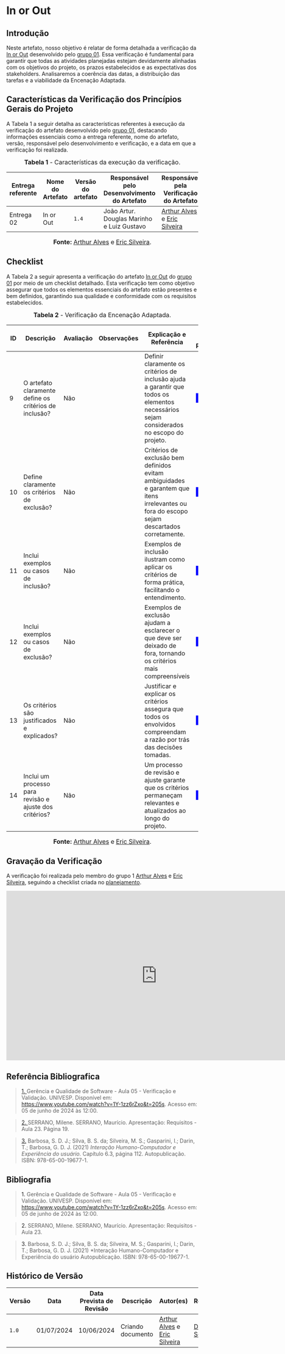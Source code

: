 # In or Out

## <a>Introdução</a>

Neste artefato, nosso objetivo é relatar de forma detalhada a verificação da <a href="https://requisitos-de-software.github.io/2024.1-CarteiradeTrabalhoDigital/#/Elicitacao/Priorizacao/Execucao/InOrOut">In or Out</a> desenvolvido pelo <a href="https://requisitos-de-software.github.io/2024.1-CarteiradeTrabalhoDigital/">grupo 01</a>. Essa verificação é fundamental para garantir que todas as atividades planejadas estejam devidamente alinhadas com os objetivos do projeto, os prazos estabelecidos e as expectativas dos stakeholders. Analisaremos a coerência das datas, a distribuição das tarefas e a viabilidade da Encenação Adaptada.

## <a>Características da Verificação dos Princípios Gerais do Projeto</a>

A Tabela 1 a seguir detalha as características referentes à execução da verificação do artefato desenvolvido pelo <a href="https://requisitos-de-software.github.io/2024.1-CarteiradeTrabalhoDigital/">grupo 01</a>, destacando informações essenciais como a entrega referente, nome do artefato, versão, responsável pelo desenvolvimento e verificação, e a data em que a verificação foi realizada.

<center>

<font size="3"><p style="text-align: center"><b>Tabela 1</b> - Características da execução da verificação.</p></font>

|**Entrega referente**|**Nome do Artefato**|**Versão do artefato**|**Responsável pelo Desenvolvimento do Artefato**|**Responsável pela Verificação do Artefato**|**Data da Verificação**|
|---------|---------|---------|-----------|------------------|------|
|Entrega 02|In or Out|`1.4`|João Artur. Douglas Marinho e Luiz Gustavo|[Arthur Alves](https://github.com/arthrok) e [Eric Silveira](https://github.com/ericbky)|01/07|

<font size="3"><p style="text-align: center"><b>Fonte: </b> [Arthur Alves](https://github.com/arthrok) e [Eric Silveira](https://github.com/ericbky).</p></font>
</center>

## <a>Checklist</a>

A Tabela 2 a seguir apresenta a verificação do artefato <a href="https://requisitos-de-software.github.io/2024.1-CarteiradeTrabalhoDigital/#/Elicitacao/Priorizacao/Execucao/InOrOut">In or Out</a>  do <a href="https://requisitos-de-software.github.io/2024.1-CarteiradeTrabalhoDigital/">grupo 01</a> por meio de um checklist detalhado. Esta verificação tem como objetivo assegurar que todos os elementos essenciais do artefato estão presentes e bem definidos, garantindo sua qualidade e conformidade com os requisitos estabelecidos.

<center>

<font size="3"><p style="text-align: center"><b>Tabela 2</b> - Verificação da Encenação Adaptada.</p></font>

| **ID** | **Descrição** | **Avaliação** | **Observações** | **Explicação e Referência** | **Imagem da Referência** |
| ---- | ----------- | ----------- | ------------- | ------------- | -------- |
| 9 | O artefato claramente define os critérios de inclusão? | Não | | Definir claramente os critérios de inclusão ajuda a garantir que todos os elementos necessários sejam considerados no escopo do projeto. |<button style="background-color: blue; color: white; border: none; padding: 5px 10px; cursor: pointer;" onclick="window.open('../Prints/112.png', '_blank', 'toolbar=no,scrollbars=yes,resizable=yes,width=600,height=600');">Imagem</button> |
| 10 | Define claramente os critérios de exclusão? | Não | | Critérios de exclusão bem definidos evitam ambiguidades e garantem que itens irrelevantes ou fora do escopo sejam descartados corretamente. | <button style="background-color: blue; color: white; border: none; padding: 5px 10px; cursor: pointer;" onclick="window.open('../Prints/112.png', '_blank', 'toolbar=no,scrollbars=yes,resizable=yes,width=600,height=600');">Imagem</button>|
| 11 | Inclui exemplos ou casos de inclusão? | Não | | Exemplos de inclusão ilustram como aplicar os critérios de forma prática, facilitando o entendimento. |<button style="background-color: blue; color: white; border: none; padding: 5px 10px; cursor: pointer;" onclick="window.open('../Prints/112.png', '_blank', 'toolbar=no,scrollbars=yes,resizable=yes,width=600,height=600');">Imagem</button> |
| 12 | Inclui exemplos ou casos de exclusão? | Não | | Exemplos de exclusão ajudam a esclarecer o que deve ser deixado de fora, tornando os critérios mais compreensíveis | <button style="background-color: blue; color: white; border: none; padding: 5px 10px; cursor: pointer;" onclick="window.open('../Prints/112.png', '_blank', 'toolbar=no,scrollbars=yes,resizable=yes,width=600,height=600');">Imagem</button>|
| 13 | Os critérios são justificados e explicados? | Não | | Justificar e explicar os critérios assegura que todos os envolvidos compreendam a razão por trás das decisões tomadas. | <button style="background-color: blue; color: white; border: none; padding: 5px 10px; cursor: pointer;" onclick="window.open('../Prints/112.png', '_blank', 'toolbar=no,scrollbars=yes,resizable=yes,width=600,height=600');">Imagem</button>|
| 14 | Inclui um processo para revisão e ajuste dos critérios? | Não | | Um processo de revisão e ajuste garante que os critérios permaneçam relevantes e atualizados ao longo do projeto. | <button style="background-color: blue; color: white; border: none; padding: 5px 10px; cursor: pointer;" onclick="window.open('../Prints/112.png', '_blank', 'toolbar=no,scrollbars=yes,resizable=yes,width=600,height=600');">Imagem</button>|

<font size="3"><p style="text-align: center"><b>Fonte: </b> [Arthur Alves](https://github.com/arthrok) e [Eric Silveira](https://github.com/ericbky).</p></font>
</center>

## <a>Gravação da Verificação</a>

A verificação foi realizada pelo membro do grupo 1 [Arthur Alves](https://github.com/arthrok) e [Eric Silveira](https://github.com/ericbky), seguindo a checklist criada no [planejamento](https://requisitos-de-software.github.io/2024.1-DiarioOficialdaUniao/verificacao/grupo2/etapa2/planejamento-verificacao-grupo2/).

<iframe width="789" height="444" src="https://www.youtube.com/embed/TfMmUc2LVCQ" title="in or out" frameborder="0" allow="accelerometer; autoplay; clipboard-write; encrypted-media; gyroscope; picture-in-picture; web-share" referrerpolicy="strict-origin-when-cross-origin" allowfullscreen></iframe>

## <a>Referência Bibliografica</a>
> <a id="REF1" href="#anchor_1">1. </a>Gerência e Qualidade de Software - Aula 05 - Verificação e Validação. UNIVESP. Disponível em: <https://www.youtube.com/watch?v=1Y-1zz6rZxo&t=205s>. Acesso em: 05 de junho de 2024 às 12:00.

> <a id="REF2" href="#anchor_2">2. </a>SERRANO, Milene. SERRANO, Maurício. Apresentação: Requisitos - Aula 23. Página 19.

> <a id="FRM3" href="#anchor_3">3.</a> Barbosa, S. D. J.; Silva, B. S. da; Silveira, M. S.; Gasparini, I.; Darin, T.; Barbosa, G. D. J. (2021) *Interação Humano-Computador e Experiência do usuário.* Capítulo 6.3, página 112. Autopublicação. ISBN: 978-65-00-19677-1.


## <a>Bibliografia</a>
> <a>1. </a>Gerência e Qualidade de Software - Aula 05 - Verificação e Validação. UNIVESP. Disponível em: <https://www.youtube.com/watch?v=1Y-1zz6rZxo&t=205s>. Acesso em: 05 de junho de 2024 às 12:00.

> <a>2. </a>SERRANO, Milene. SERRANO, Maurício. Apresentação: Requisitos - Aula 23.

> <a>3.</a> Barbosa, S. D. J.; Silva, B. S. da; Silveira, M. S.; Gasparini, I.; Darin, T.; Barbosa, G. D. J. (2021) *Interação Humano-Computador e Experiência do usuário Autopublicação. ISBN: 978-65-00-19677-1.

## <a>Histórico de Versão</a>

| Versão| Data | Data Prevista de Revisão| Descrição  | Autor(es)  | Revisor(es) |
| ------- | ------ | ------ | ------- | -------- | -------- |
| `1.0` | 01/07/2024 | 10/06/2024 | Criando documento |[Arthur Alves](https://github.com/arthrok) e [Eric Silveira](https://github.com/ericbky)|[Diego Sousa](https://github.com/DiegoSousaLeite)|